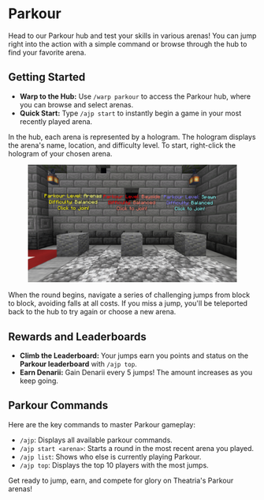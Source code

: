 # Parkour

Head to our Parkour hub and test your skills in various arenas! You can jump right into the action with a simple command or browse through the hub to find your favorite arena.

## Getting Started

- **Warp to the Hub:** Use `/warp parkour` to access the Parkour hub, where you can browse and select arenas.
- **Quick Start:** Type `/ajp start` to instantly begin a game in your most recently played arena.

In the hub, each arena is represented by a hologram. The hologram displays the arena's name, location, and difficulty level. To start, right-click the hologram of your chosen arena.

<figure><img src="../../../.gitbook/assets/warp-parkour.png" alt="Parkour Hub"></figure>

When the round begins, navigate a series of challenging jumps from block to block, avoiding falls at all costs. If you miss a jump, you'll be teleported back to the hub to try again or choose a new arena.

## Rewards and Leaderboards

- **Climb the Leaderboard:** Your jumps earn you points and status on the **Parkour leaderboard** with `/ajp top`.
- **Earn Denarii:** Gain Denarii every 5 jumps! The amount increases as you keep going.

## Parkour Commands

Here are the key commands to master Parkour gameplay:

- `/ajp`: Displays all available parkour commands.
- `/ajp start <arena>`: Starts a round in the most recent arena you played.
- `/ajp list`: Shows who else is currently playing Parkour.
- `/ajp top`: Displays the top 10 players with the most jumps.

Get ready to jump, earn, and compete for glory on Theatria's Parkour arenas!
